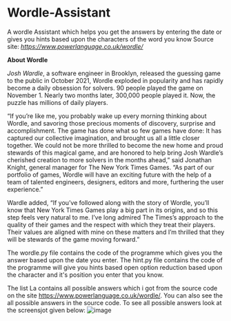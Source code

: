 # Wordle-Assistant
A wordle Assistant which helps you get the answers by entering the date or gives you hints based upon the characters of the word you know
Source site: *https://www.powerlanguage.co.uk/wordle/*


**About Wordle**

*Josh Wardle*, a software engineer in Brooklyn, released the guessing game to the public in October 2021, Wordle exploded in popularity and has rapidly become a daily obsession for solvers. 90 people played the game on November 1. Nearly two months later, 300,000 people played it. Now, the puzzle has millions of daily players.

“If you’re like me, you probably wake up every morning thinking about Wordle, and savoring those precious moments of discovery, surprise and accomplishment. The game has done what so few games have done: It has captured our collective imagination, and brought us all a little closer together. We could not be more thrilled to become the new home and proud stewards of this magical game, and are honored to help bring Josh Wardle’s cherished creation to more solvers in the months ahead,” said Jonathan Knight, general manager for The New York Times Games. “As part of our portfolio of games, Wordle will have an exciting future with the help of a team of talented engineers, designers, editors and more, furthering the user experience.”

Wardle added, “If you’ve followed along with the story of Wordle, you’ll know that New York Times Games play a big part in its origins, and so this step feels very natural to me. I’ve long admired The Times’s approach to the quality of their games and the respect with which they treat their players. Their values are aligned with mine on these matters and I’m thrilled that they will be stewards of the game moving forward.”

The wordle.py file contains the code of the programme which gives you the answer based upon the date you enter.
The hint.py file contains the code of the programme will give you hints based open option reduction based upon the character and it's position you enter that you know.

The list La contains all possible answers which i got from the source code on the site https://www.powerlanguage.co.uk/wordle/.
You can also see the all possible answers in the source code. To see all possible answers look at the screensjot given below:
![image](https://user-images.githubusercontent.com/83136054/153041420-d2e97437-872c-4daf-b49b-af7164751cca.png)
